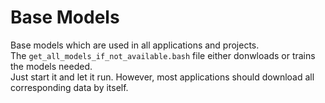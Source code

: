 # Base Models

Base models which are used in all applications and projects.  
The `get_all_models_if_not_available.bash` file either donwloads or trains the models needed.  
Just start it and let it run. However, most applications should download all corresponding data by itself.

